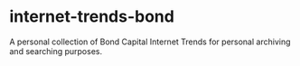 # internet-trends-bond
A personal collection of Bond Capital Internet Trends for personal archiving and searching purposes.
